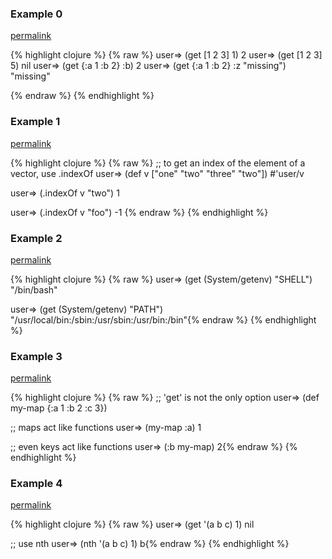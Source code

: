 ### Example 0
[permalink](#example-0)

{% highlight clojure %}
{% raw %}
user=> (get [1 2 3] 1)
2
user=> (get [1 2 3] 5)
nil
user=> (get {:a 1 :b 2} :b)
2
user=> (get {:a 1 :b 2} :z "missing")
"missing"

{% endraw %}
{% endhighlight %}


### Example 1
[permalink](#example-1)

{% highlight clojure %}
{% raw %}
;; to get an index of the element of a vector, use .indexOf
user=> (def v ["one" "two" "three" "two"])
#'user/v

user=> (.indexOf v "two")
1

user=> (.indexOf v "foo")
-1
{% endraw %}
{% endhighlight %}


### Example 2
[permalink](#example-2)

{% highlight clojure %}
{% raw %}
user=> (get (System/getenv) "SHELL")
"/bin/bash"

user=> (get (System/getenv) "PATH")
"/usr/local/bin:/sbin:/usr/sbin:/usr/bin:/bin"{% endraw %}
{% endhighlight %}


### Example 3
[permalink](#example-3)

{% highlight clojure %}
{% raw %}
;; 'get' is not the only option
user=> (def my-map {:a 1 :b 2 :c 3})

;; maps act like functions
user=> (my-map :a)
1

;; even keys act like functions
user=> (:b my-map)
2{% endraw %}
{% endhighlight %}


### Example 4
[permalink](#example-4)

{% highlight clojure %}
{% raw %}
user=> (get '(a b c) 1)
nil

;; use nth
user=> (nth '(a b c) 1)
b{% endraw %}
{% endhighlight %}


